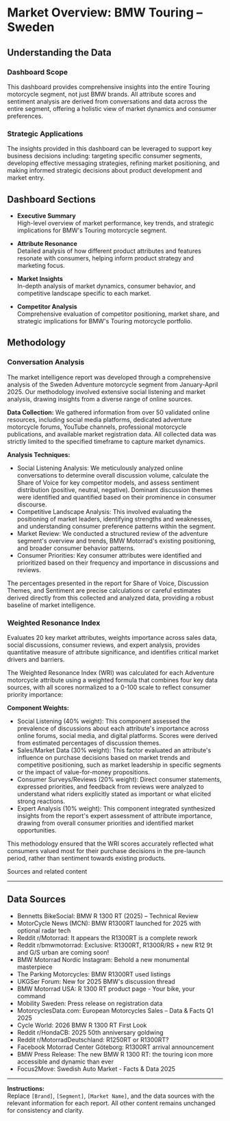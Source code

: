 # Market Overview: BMW Touring – Sweden

## Understanding the Data

### Dashboard Scope
This dashboard provides comprehensive insights into the entire Touring motorcycle segment, not just BMW brands. All attribute scores and sentiment analysis are derived from conversations and data across the entire segment, offering a holistic view of market dynamics and consumer preferences.

### Strategic Applications
The insights provided in this dashboard can be leveraged to support key business decisions including: targeting specific consumer segments, developing effective messaging strategies, refining market positioning, and making informed strategic decisions about product development and market entry.

## Dashboard Sections

- **Executive Summary**  
  High-level overview of market performance, key trends, and strategic implications for BMW's Touring motorcycle segment.

- **Attribute Resonance**  
  Detailed analysis of how different product attributes and features resonate with consumers, helping inform product strategy and marketing focus.

- **Market Insights**  
  In-depth analysis of market dynamics, consumer behavior, and competitive landscape specific to each market.

- **Competitor Analysis**  
  Comprehensive evaluation of competitor positioning, market share, and strategic implications for BMW's Touring motorcycle portfolio.

## Methodology

### Conversation Analysis
The market intelligence report was developed through a comprehensive analysis of the Sweden Adventure motorcycle segment from January-April 2025. Our methodology involved extensive social listening and market analysis, drawing insights from a diverse range of online sources.

**Data Collection:** We gathered information from over 50 validated online resources, including social media platforms, dedicated adventure motorcycle forums, YouTube channels, professional motorcycle publications, and available market registration data. All collected data was strictly limited to the specified timeframe to capture market dynamics.

**Analysis Techniques:**
- Social Listening Analysis: We meticulously analyzed online conversations to determine overall discussion volume, calculate the Share of Voice for key competitor models, and assess sentiment distribution (positive, neutral, negative). Dominant discussion themes were identified and quantified based on their prominence in consumer discourse.
- Competitive Landscape Analysis: This involved evaluating the positioning of market leaders, identifying strengths and weaknesses, and understanding consumer preference patterns within the segment.
- Market Review: We conducted a structured review of the adventure segment's overview and trends, BMW Motorrad's existing positioning, and broader consumer behavior patterns.
- Consumer Priorities: Key consumer attributes were identified and prioritized based on their frequency and importance in discussions and reviews.

The percentages presented in the report for Share of Voice, Discussion Themes, and Sentiment are precise calculations or careful estimates derived directly from this collected and analyzed data, providing a robust baseline of market intelligence.

### Weighted Resonance Index
Evaluates 20 key market attributes, weights importance across sales data, social discussions, consumer reviews, and expert analysis, provides quantitative measure of attribute significance, and identifies critical market drivers and barriers.

The Weighted Resonance Index (WRI) was calculated for each Adventure motorcycle attribute using a weighted formula that combines four key data sources, with all scores normalized to a 0-100 scale to reflect consumer priority importance:

**Component Weights:**
- Social Listening (40% weight): This component assessed the prevalence of discussions about each attribute's importance across online forums, social media, and digital platforms. Scores were derived from estimated percentages of discussion themes.
- Sales/Market Data (30% weight): This factor evaluated an attribute's influence on purchase decisions based on market trends and competitive positioning, such as market leadership in specific segments or the impact of value-for-money propositions.
- Consumer Surveys/Reviews (20% weight): Direct consumer statements, expressed priorities, and feedback from reviews were analyzed to understand what riders explicitly stated as important or what elicited strong reactions.
- Expert Analysis (10% weight): This component integrated synthesized insights from the report's expert assessment of attribute importance, drawing from overall consumer priorities and identified market opportunities.

This methodology ensured that the WRI scores accurately reflected what consumers valued most for their purchase decisions in the pre-launch period, rather than sentiment towards existing products.


Sources and related content

---

## Data Sources

- Bennetts BikeSocial: BMW R 1300 RT (2025) – Technical Review
- MotorCycle News (MCN): BMW R1300RT launched for 2025 with optional radar tech
- Reddit r/Motorrad: It appears the R1300RT is a complete rework
- Reddit r/bmwmotorrad: Exclusive: R1300RT, R1300R/RS + new R12 9t and G/S urban are coming soon!
- BMW Motorrad Nordic Instagram: Behold a new monumental masterpiece
- The Parking Motorcycles: BMW R1300RT used listings
- UKGSer Forum: New for 2025 BMW's discussion thread
- BMW Motorrad USA: R 1300 RT product page - Your bike, your command
- Mobility Sweden: Press release on registration data
- MotorcyclesData.com: European Motorcycles Sales – Data & Facts Q1 2025
- Cycle World: 2026 BMW R 1300 RT First Look
- Reddit r/HondaCB: 2025 50th anniversary goldwing
- Reddit r/MotorradDeutschland: R1250RT or R1300RT?
- Facebook Motorrad Center Göteborg: R1300RT arrival announcement
- BMW Press Release: The new BMW R 1300 RT: the touring icon more accessible and dynamic than ever
- Focus2Move: Swedish Auto Market - Facts & Data 2025

---

**Instructions:**  
Replace `[Brand]`, `[Segment]`, `[Market Name]`, and the data sources with the relevant information for each report. All other content remains unchanged for consistency and clarity.